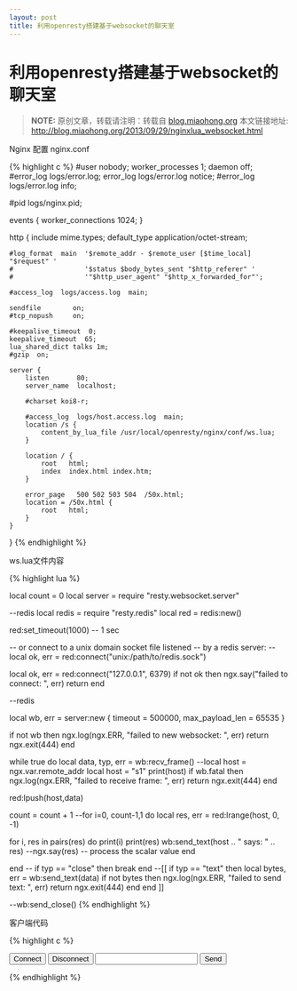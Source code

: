 ```yaml
---
layout: post
title: 利用openresty搭建基于websocket的聊天室
---
```


利用openresty搭建基于websocket的聊天室
=====================

> **NOTE:** 原创文章，转载请注明：转载自 [blog.miaohong.org](http://blog.miaohong.org/) 本文链接地址: http://blog.miaohong.org/2013/09/29/nginxlua_websocket.html


Nginx 配置 nginx.conf

{% highlight c %}
#user  nobody;
worker_processes  1;
daemon off;
#error_log  logs/error.log;
error_log  logs/error.log  notice;
#error_log  logs/error.log  info;

#pid        logs/nginx.pid;


events {
    worker_connections  1024;
}


http {
    include       mime.types;
    default_type  application/octet-stream;

    #log_format  main  '$remote_addr - $remote_user [$time_local] "$request" '
    #                  '$status $body_bytes_sent "$http_referer" '
    #                  '"$http_user_agent" "$http_x_forwarded_for"';

    #access_log  logs/access.log  main;

    sendfile        on;
    #tcp_nopush     on;

    #keepalive_timeout  0;
    keepalive_timeout  65;
    lua_shared_dict talks 1m;
    #gzip  on;

    server {
        listen       80;
        server_name  localhost;

        #charset koi8-r;

        #access_log  logs/host.access.log  main;
		location /s {
            content_by_lua_file /usr/local/openresty/nginx/conf/ws.lua; 
        }
			
        location / {
            root   html;
            index  index.html index.htm;
        }

        error_page   500 502 503 504  /50x.html;
        location = /50x.html {
            root   html;
        }
    }

}
{% endhighlight %}


ws.lua文件内容

{% highlight lua %}

local count = 0
local server = require "resty.websocket.server"

--redis
local redis = require "resty.redis"
local red = redis:new()

red:set_timeout(1000) -- 1 sec

-- or connect to a unix domain socket file listened
-- by a redis server:
--     local ok, err = red:connect("unix:/path/to/redis.sock")

local ok, err = red:connect("127.0.0.1", 6379)
if not ok then
	ngx.say("failed to connect: ", err)
	return
end

--redis

local wb, err = server:new {
  timeout = 500000,
  max_payload_len = 65535
}

if not wb then
  ngx.log(ngx.ERR, "failed to new websocket: ", err)
  return ngx.exit(444)
end

while true do
  local data, typ, err = wb:recv_frame()
  --local host = ngx.var.remote_addr
  local host = "s1"
  print(host)
  if wb.fatal then
	ngx.log(ngx.ERR, "failed to receive frame: ", err)
	return ngx.exit(444)
  end
  
  red:lpush(host,data)
  
  count = count + 1
  --for i=0, count-1,1 do
  local res, err = red:lrange(host, 0, -1)

  for i, res in pairs(res) do
	print(i)
	print(res)
	wb:send_text(host .. " says: " .. res)
	--ngx.say(res)
	-- process the scalar value
  end
  

  end
 -- if typ == "close" then  break  end
--[[
  if typ == "text" then
	local bytes, err = wb:send_text(data)
	if not bytes then
	  ngx.log(ngx.ERR, "failed to send text: ", err)
	  return ngx.exit(444)
	end
  end
]]

--wb:send_close()
{% endhighlight %}

客户端代码

{% highlight c %}
<html>
<head>
<script>
var ws = null;
function connect() {
    if (ws !== null) return log('already connected');
      ws = new WebSocket('ws://192.168.159.133/s');
        ws.onopen = function () {
              log('connected');
        };
        ws.onerror = function (error) {
              log(error);
        };
        ws.onmessage = function (e) {
              log('  ' + e.data);
        };
        ws.onclose = function () {
              log('disconnected');
              ws = null;
        };
        return false;
}
function disconnect() {
    if (ws === null) return log('already disconnected');
      ws.close();
      return false;
}
function send() {
    if (ws === null) return log('please connect first');
      var text = document.getElementById('text').value;
      document.getElementById('text').value = "";
      ws.send(text);
      return false;
}
function log(text) {
    var li = document.createElement('li');
    li.appendChild(document.createTextNode(text));
    document.getElementById('log').appendChild(li);
    return false;
}
</script>
</head>
<body>
  <form onsubmit="return send();">
      <button type="button" onclick="return connect();">
          Connect
     </button>
     <button type="button" onclick="return disconnect();">
          Disconnect
     </button>
     <input id="text" type="text">
     <button type="submit">Send</button>
     </form>
     <ol id="log"></ol>
 </body>
</html>

{% endhighlight %}